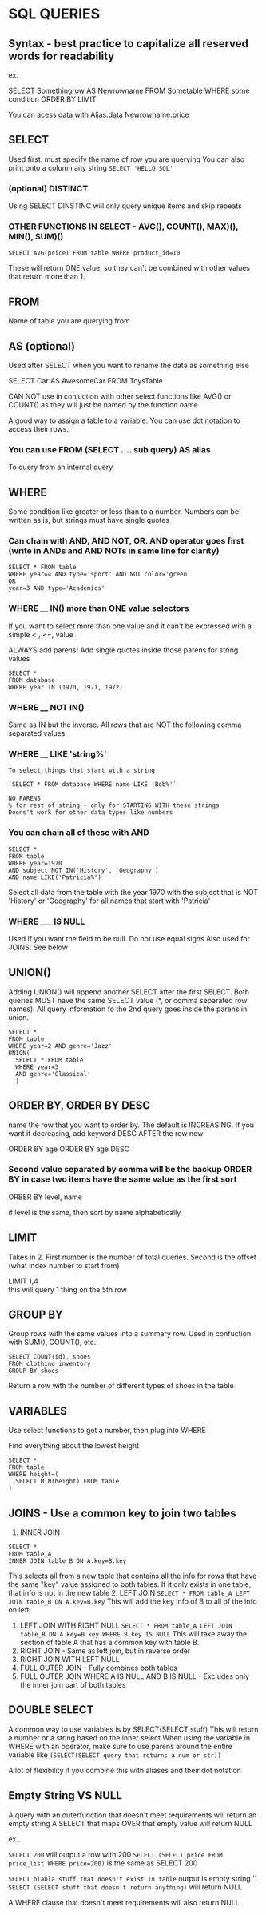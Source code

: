 # SQL QUERIES

## Syntax - best practice to capitalize all reserved words for readability

ex. 

SELECT Somethingrow 
AS Newrowname
FROM Sometable
WHERE some condition
ORDER BY 
LIMIT 

You can acess data with Alias.data    Newrowname.price


## SELECT 

Used first. must specify the name of row you are querying
You can also print onto a column any string `SELECT 'HELLO SQL'`

### (optional) DISTINCT


Using SELECT DINSTINC will only query unique items and skip repeats

### OTHER FUNCTIONS IN SELECT - AVG(), COUNT(), MAX)(), MIN(), SUM)()

`SELECT AVG(price) FROM table WHERE product_id=10`

These will return ONE value, so they can't be combined with other values that return more than 1.

## FROM
Name of table you are querying from

## AS (optional)

Used after SELECT when you want to rename the data as something else

SELECT Car AS AwesomeCar
FROM ToysTable

CAN NOT use in conjuction with other select functions like AVG() or COUNT() as they will just be named by the function name 

A good way to assign a table to a variable. You can use dot notation to access their rows.

### You can use FROM (SELECT .... sub query) AS alias

To query from an internal query

## WHERE

Some condition like greater or less than to a number.
Numbers can be written as is, but strings must have single quotes

### Can chain with AND, AND NOT, OR. AND operator goes first (write in ANDs and AND NOTs in same line for clarity)

```
SELECT * FROM table 
WHERE year=4 AND type='sport' AND NOT color='green'
OR
year=3 AND type='Academics'
```

### WHERE __ IN() more than ONE value selectors

  If you want to select more than one value and it can't be expressed with a simple < , <=, value

ALWAYS add parens! Add single quotes inside those parens for string values

  ```
  SELECT *
  FROM database
  WHERE year IN (1970, 1971, 1972)
  ```

  ### WHERE __ NOT IN()
  Same as IN but the inverse. All rows that are NOT the following comma separated values

  ### WHERE __ LIKE 'string%'

    To select things that start with a string

    `SELECT * FROM database WHERE name LIKE 'Bob%'`

    NO PARENS
    % for rest of string - only for STARTING WITH these strings
    Doens't work for other data types like numbers


  ### You can chain all of these with AND

  ```
  SELECT * 
  FROM table
  WHERE year=1970
  AND subject NOT IN('History', 'Geography')
  AND name LIKE('Patricia%')
  ```

  Select all data from the table with the year 1970 with the subject that is NOT 'History' or 'Geography' for all names that start with 'Patricia'

  ### WHERE ___ IS NULL 

 Used if you want the field to be null. Do not use equal signs
 Also used for JOINS. See below

## UNION()

Adding UNION() will append another SELECT after the first SELECT. Both queries MUST have the same SELECT value (*, or comma separated row names). All query information fo the 2nd query goes inside the parens in union.

```
SELECT * 
FROM table
WHERE year=2 AND genre='Jazz'
UNION(
  SELECT * FROM table 
  WHERE year=3 
  AND genre='Classical'
  )
```
 
## ORDER BY, ORDER BY DESC
name the row that you want to order by. The default is INCREASING. If you want it decreasing, add keyword DESC AFTER the row now

ORDER BY age 
ORDER BY age DESC

### Second value separated by comma will be the backup ORDER BY in case two items have the same value as the first sort 

ORBER BY level, name    

if level is the same, then sort by name alphabetically 
## LIMIT   

Takes in 2. First number is the number of total queries. Second is the offset (what index number to start from)

LIMIT 1,4  
this will query 1 thing on the 5th row

## GROUP BY

Group rows with the same values into a summary row. Used in confuction with SUM(), COUNT(), etc..

```
SELECT COUNT(id), shoes
FROM clothing_inventory
GROUP BY shoes
```
Return a row with the number of different types of shoes in the table

## VARIABLES

Use select functions to get a number, then plug into WHERE

Find everything about the lowest height
```
SELECT *
FROM table
WHERE height=(
  SELECT MIN(height) FROM table
)
```

## JOINS - Use a common key to join two tables

1. INNER JOIN
```
SELECT * 
FROM table_A 
INNER JOIN table_B ON A.key=B.key
```
This selects all from a new table that contains all the info for rows that have the same "key" value assigned to both tables. If it only exists in one table, that info is not in the new table
2. LEFT JOIN `SELECT * FROM table_A LEFT JOIN table_B ON A.key=B.key` 
This will add the key info  of B to all of the info on left
   1. LEFT JOIN WITH RIGHT NULL `SELECT * FROM table_A LEFT JOIN table_B ON A.key=B.key WHERE B.key IS NULL`
  This will take away the section of table A that has a common key with table B. 
3. RIGHT JOIN - Same as left join, but in reverse order
  1. RIGHT JOIN WITH LEFT NULL
4. FULL OUTER JOIN - Fully combines both tables
  1. FULL OUTER JOIN WHERE A IS NULL AND B IS NULL - Excludes only the inner join part of both tables

  ## DOUBLE SELECT

  A common way to use variables is by SELECT(SELECT stuff)
  This will return a number or a string based on the inner select
  When using the variable in WHERE with an operator, make sure to use parens around the entire variable like `(SELECT(SELECT query that returns a num or str))`

  A lot of flexibility if you combine this with aliases and their dot notation


## Empty String VS NULL

A query with an outerfunction that doesn't meet requirements will return an empty string
A SELECT that maps OVER that empty value will return NULL

ex..

`SELECT 200`   will output a row with 200
`SELECT (SELECT price FROM price_list WHERE price=200)` is the same as SELECT 200
<br />

`SELECT blabla stuff that doesn't exist in table` output is empty string ''
`SELECT (SELECT stuff that doesn't return anything)`  will return NULL

A WHERE clause that doesn't meet requirements will also return NULL